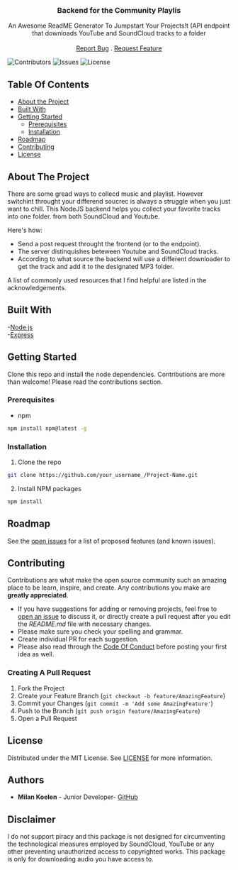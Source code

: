 <br/>
<p align="center">
  <h3 align="center">Backend for the Community Playlis</h3>

  <p align="center">
    An Awesome ReadME Generator To Jumpstart Your Projects!t (API endpoint that downloads YouTube and SoundCloud tracks to a folder
    <br/>
    <br/>
    <a href="https://github.com/Milan-Koelen/Community-playlist-backend/issues">Report Bug</a>
    .
    <a href="https://github.com/Milan-Koelen/Community-playlist-backend/issues">Request Feature</a>
  </p>
</p>

![Contributors](https://img.shields.io/github/contributors/Milan-Koelen/Community-playlist-backend?color=dark-green) ![Issues](https://img.shields.io/github/issues/Milan-Koelen/Community-playlist-backend) ![License](https://img.shields.io/github/license/Milan-Koelen/Community-playlist-backend)

## Table Of Contents

- [About the Project](#about-the-project)
- [Built With](#built-with)
- [Getting Started](#getting-started)
  - [Prerequisites](#prerequisites)
  - [Installation](#installation)
  <!-- - [Usage](#usage) -->
- [Roadmap](#roadmap)
- [Contributing](#contributing)
- [License](#license)
  <!-- - [Authors](#authors) -->
  <!-- - [Acknowledgements](#acknowledgements) -->

## About The Project

There are some gread ways to collecd music and playlist. However switchint throught your differend soucrec is always a struggle when you just want to chill. This NodeJS backend helps you collect your favorite tracks into one folder. from both SoundCloud and Youtube.

Here's how:

- Send a post request throught the frontend (or to the endpoint).
- The server distinquishes beteween Youtube and SoundCloud tracks.
- According to what source the backend will use a different downloader to get the track and add it to the designated MP3 folder.

A list of commonly used resources that I find helpful are listed in the acknowledgements.

## Built With

-[Node js](https://www.nodejs.dev) <br> -[Express](https://www.expressjs.com)

## Getting Started

Clone this repo and install the node dependencies. Contributions are more than welcome! Please read the contributions section.

### Prerequisites

- npm

```sh
npm install npm@latest -g
```

### Installation

1. Clone the repo

```sh
git clone https://github.com/your_username_/Project-Name.git
```

2. Install NPM packages

```sh
npm install
```

<!-- ## Usage

Use this space to show useful examples of how a project can be used. Additional screenshots, code examples and demos work well in this space. You may also link to more resources. -->

## Roadmap

See the [open issues](https://github.com/Milan-Koelen/Community-playlist-backend/issues) for a list of proposed features (and known issues).

## Contributing

Contributions are what make the open source community such an amazing place to be learn, inspire, and create. Any contributions you make are **greatly appreciated**.

- If you have suggestions for adding or removing projects, feel free to [open an issue](https://github.com/Milan-Koelen/Community-playlist-backend/issues/new) to discuss it, or directly create a pull request after you edit the _README.md_ file with necessary changes.
- Please make sure you check your spelling and grammar.
- Create individual PR for each suggestion.
- Please also read through the [Code Of Conduct](https://github.com/Milan-Koelen/Community-playlist-backend/blob/main/CODE_OF_CONDUCT.md) before posting your first idea as well.

### Creating A Pull Request

1. Fork the Project
2. Create your Feature Branch (`git checkout -b feature/AmazingFeature`)
3. Commit your Changes (`git commit -m 'Add some AmazingFeature'`)
4. Push to the Branch (`git push origin feature/AmazingFeature`)
5. Open a Pull Request

## License

Distributed under the MIT License. See [LICENSE](https://github.com/Milan-Koelen/Community-playlist-backend/blob/main/LICENSE.md) for more information.

## Authors

- **Milan Koelen** - Junior Developer- [GitHub](https://github.com/milan-koelen)

<!-- ## Acknowledgements

- [ShaanCoding](https://github.com/ShaanCoding/)
-->

## Disclaimer

I do not support piracy and this package is not designed for circumventing the technological measures employed by SoundCloud, YouTube or any other preventing unauthorized access to copyrighted works. This package is only for downloading audio you have access to.
